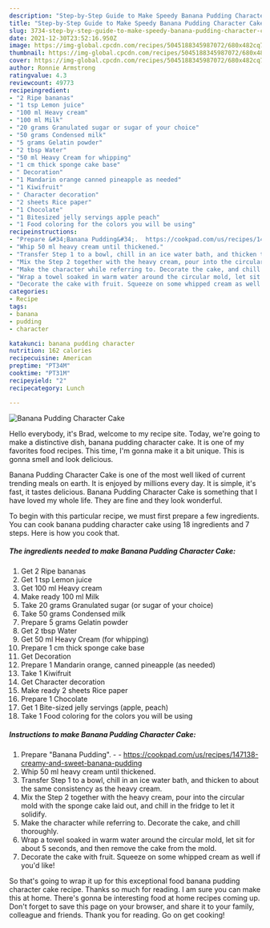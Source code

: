 ```yaml
---
description: "Step-by-Step Guide to Make Speedy Banana Pudding Character Cake"
title: "Step-by-Step Guide to Make Speedy Banana Pudding Character Cake"
slug: 3734-step-by-step-guide-to-make-speedy-banana-pudding-character-cake
date: 2021-12-30T23:52:16.950Z
image: https://img-global.cpcdn.com/recipes/5045188345987072/680x482cq70/banana-pudding-character-cake-recipe-main-photo.jpg
thumbnail: https://img-global.cpcdn.com/recipes/5045188345987072/680x482cq70/banana-pudding-character-cake-recipe-main-photo.jpg
cover: https://img-global.cpcdn.com/recipes/5045188345987072/680x482cq70/banana-pudding-character-cake-recipe-main-photo.jpg
author: Ronnie Armstrong
ratingvalue: 4.3
reviewcount: 49773
recipeingredient:
- "2 Ripe bananas"
- "1 tsp Lemon juice"
- "100 ml Heavy cream"
- "100 ml Milk"
- "20 grams Granulated sugar or sugar of your choice"
- "50 grams Condensed milk"
- "5 grams Gelatin powder"
- "2 tbsp Water"
- "50 ml Heavy Cream for whipping"
- "1 cm thick sponge cake base"
- " Decoration"
- "1 Mandarin orange canned pineapple as needed"
- "1 Kiwifruit"
- " Character decoration"
- "2 sheets Rice paper"
- "1 Chocolate"
- "1 Bitesized jelly servings apple peach"
- "1 Food coloring for the colors you will be using"
recipeinstructions:
- "Prepare &#34;Banana Pudding&#34;.  https://cookpad.com/us/recipes/147138-creamy-and-sweet-banana-pudding"
- "Whip 50 ml heavy cream until thickened."
- "Transfer Step 1 to a bowl, chill in an ice water bath, and thicken to about the same consistency as the heavy cream."
- "Mix the Step 2 together with the heavy cream, pour into the circular mold with the sponge cake laid out, and chill in the fridge to let it solidify."
- "Make the character while referring to. Decorate the cake, and chill thoroughly."
- "Wrap a towel soaked in warm water around the circular mold, let sit for about 5 seconds, and then remove the cake from the mold."
- "Decorate the cake with fruit. Squeeze on some whipped cream as well if you&#39;d like!"
categories:
- Recipe
tags:
- banana
- pudding
- character

katakunci: banana pudding character 
nutrition: 162 calories
recipecuisine: American
preptime: "PT34M"
cooktime: "PT31M"
recipeyield: "2"
recipecategory: Lunch

---
```



![Banana Pudding Character Cake](https://img-global.cpcdn.com/recipes/5045188345987072/680x482cq70/banana-pudding-character-cake-recipe-main-photo.jpg)

Hello everybody, it's Brad, welcome to my recipe site. Today, we're going to make a distinctive dish, banana pudding character cake. It is one of my favorites food recipes. This time, I'm gonna make it a bit unique. This is gonna smell and look delicious.

Banana Pudding Character Cake is one of the most well liked of current trending meals on earth. It is enjoyed by millions every day. It is simple, it's fast, it tastes delicious. Banana Pudding Character Cake is something that I have loved my whole life. They are fine and they look wonderful.




To begin with this particular recipe, we must first prepare a few ingredients. You can cook banana pudding character cake using 18 ingredients and 7 steps. Here is how you cook that.

<!--inarticleads1-->

##### The ingredients needed to make Banana Pudding Character Cake:

1. Get 2 Ripe bananas
1. Get 1 tsp Lemon juice
1. Get 100 ml Heavy cream
1. Make ready 100 ml Milk
1. Take 20 grams Granulated sugar (or sugar of your choice)
1. Take 50 grams Condensed milk
1. Prepare 5 grams Gelatin powder
1. Get 2 tbsp Water
1. Get 50 ml Heavy Cream (for whipping)
1. Prepare 1 cm thick sponge cake base
1. Get  Decoration
1. Prepare 1 Mandarin orange, canned pineapple (as needed)
1. Take 1 Kiwifruit
1. Get  Character decoration
1. Make ready 2 sheets Rice paper
1. Prepare 1 Chocolate
1. Get 1 Bite-sized jelly servings (apple, peach)
1. Take 1 Food coloring for the colors you will be using




<!--inarticleads2-->

##### Instructions to make Banana Pudding Character Cake:

1. Prepare &#34;Banana Pudding&#34;. -  - https://cookpad.com/us/recipes/147138-creamy-and-sweet-banana-pudding
1. Whip 50 ml heavy cream until thickened.
1. Transfer Step 1 to a bowl, chill in an ice water bath, and thicken to about the same consistency as the heavy cream.
1. Mix the Step 2 together with the heavy cream, pour into the circular mold with the sponge cake laid out, and chill in the fridge to let it solidify.
1. Make the character while referring to. Decorate the cake, and chill thoroughly.
1. Wrap a towel soaked in warm water around the circular mold, let sit for about 5 seconds, and then remove the cake from the mold.
1. Decorate the cake with fruit. Squeeze on some whipped cream as well if you&#39;d like!




So that's going to wrap it up for this exceptional food banana pudding character cake recipe. Thanks so much for reading. I am sure you can make this at home. There's gonna be interesting food at home recipes coming up. Don't forget to save this page on your browser, and share it to your family, colleague and friends. Thank you for reading. Go on get cooking!
